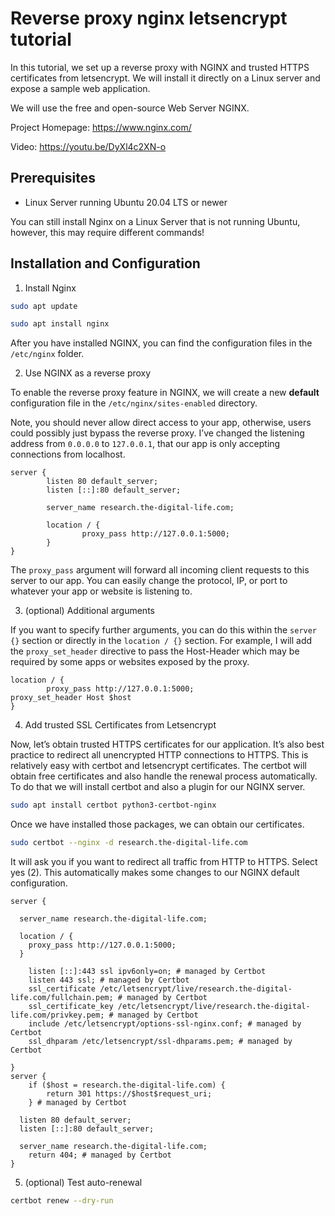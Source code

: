 # Reverse proxy nginx letsencrypt tutorial
In this tutorial, we set up a reverse proxy with NGINX and trusted HTTPS certificates from letsencrypt. We will install it directly on a Linux server and expose a sample web application.

We will use the free and open-source Web Server NGINX.

Project Homepage: https://www.nginx.com/

Video: https://youtu.be/DyXl4c2XN-o

## Prerequisites

- Linux Server running Ubuntu 20.04 LTS or newer

You can still install Nginx on a Linux Server that is not running Ubuntu, however, this may require different commands!

## Installation and Configuration

1. Install Nginx

```bash
sudo apt update

sudo apt install nginx
```

After you have installed NGINX, you can find the configuration files in the `/etc/nginx` folder.

2. Use NGINX as a reverse proxy

To enable the reverse proxy feature in NGINX, we will create a new **default** configuration file in the `/etc/nginx/sites-enabled` directory.

Note, you should never allow direct access to your app, otherwise, users could possibly just bypass the reverse proxy. I’ve changed the listening address from `0.0.0.0` to `127.0.0.1`, that our app is only accepting connections from localhost.

```nginx
server {
        listen 80 default_server;
        listen [::]:80 default_server;

        server_name research.the-digital-life.com;

        location / {
                proxy_pass http://127.0.0.1:5000;
        }
}
```

The `proxy_pass` argument will forward all incoming client requests to this server to our app. You can easily change the protocol, IP, or port to whatever your app or website is listening to.

3. (optional) Additional arguments

If you want to specify further arguments, you can do this within the `server {}` section or directly in the `location / {}` section. For example, I will add the `proxy_set_header` directive to pass the Host-Header which may be required by some apps or websites exposed by the proxy.

```nginx
location / {
        proxy_pass http://127.0.0.1:5000;
proxy_set_header Host $host
}
```

4. Add trusted SSL Certificates from Letsencrypt

Now, let’s obtain trusted HTTPS certificates for our application. It’s also best practice to redirect all unencrypted HTTP connections to HTTPS. This is relatively easy with certbot and letsencrypt certificates. The certbot will obtain free certificates and also handle the renewal process automatically. To do that we will install certbot and also a plugin for our NGINX server.

```bash
sudo apt install certbot python3-certbot-nginx
```

Once we have installed those packages, we can obtain our certificates.

```bash
sudo certbot --nginx -d research.the-digital-life.com
```

It will ask you if you want to redirect all traffic from HTTP to HTTPS. Select yes (2). This automatically makes some changes to our NGINX default configuration.

```nginx
server {

  server_name research.the-digital-life.com;
 
  location / {
    proxy_pass http://127.0.0.1:5000;
  }

    listen [::]:443 ssl ipv6only=on; # managed by Certbot
    listen 443 ssl; # managed by Certbot
    ssl_certificate /etc/letsencrypt/live/research.the-digital-life.com/fullchain.pem; # managed by Certbot
    ssl_certificate_key /etc/letsencrypt/live/research.the-digital-life.com/privkey.pem; # managed by Certbot
    include /etc/letsencrypt/options-ssl-nginx.conf; # managed by Certbot
    ssl_dhparam /etc/letsencrypt/ssl-dhparams.pem; # managed by Certbot

}
server {
    if ($host = research.the-digital-life.com) {
        return 301 https://$host$request_uri;
    } # managed by Certbot

  listen 80 default_server;
  listen [::]:80 default_server;

  server_name research.the-digital-life.com;
    return 404; # managed by Certbot
}
```

5. (optional) Test auto-renewal

```bash
certbot renew --dry-run
```

